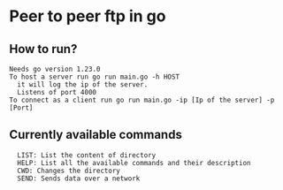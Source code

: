 # Peer to peer ftp in go
## How to run?
    Needs go version 1.23.0 
    To host a server run go run main.go -h HOST
      it will log the ip of the server.
      Listens of port 4000
    To connect as a client run go run main.go -ip [Ip of the server] -p [Port]
    
  ##  Currently available commands
      LIST: List the content of directory
      HELP: List all the available commands and their description
      CWD: Changes the directory
      SEND: Sends data over a network

